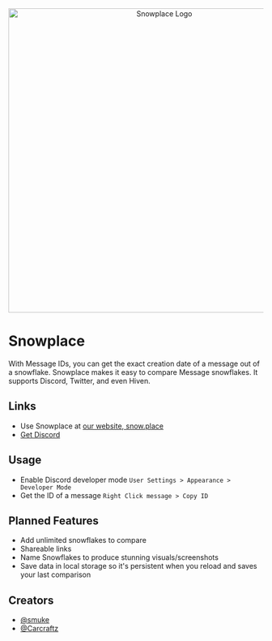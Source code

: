 <div align="center">
    <a href="https://snow.place">
        <img src="https://cdn.glitch.com/0967da06-2ba6-4b43-b2a6-d4912fa3e754%2Fsnowplace_logo.svg?v=1602736428469" alt="Snowplace Logo" width="600px" />
    </a>
</div>

# Snowplace

With Message IDs, you can get the exact creation date of a message out of a snowflake. Snowplace makes it easy to compare Message snowflakes. It supports Discord, Twitter, and even Hiven.

## Links

- Use Snowplace at [our website, snow.place](https://snow.place)
- [Get Discord](https://discord.com/)

## Usage

- Enable Discord developer mode
  `User Settings > Appearance > Developer Mode`
- Get the ID of a message
  `Right Click message > Copy ID`

## Planned Features

- Add unlimited snowflakes to compare
- Shareable links
- Name Snowflakes to produce stunning visuals/screenshots
- Save data in local storage so it's persistent when you reload and saves your last comparison
## Creators

- [@smuke](https://github.com/smuke)
- [@Carcraftz](https://github.com/Carcraftz)

